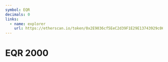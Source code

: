 ```yaml
---
symbol: EQR
decimals: 0
links:
  - name: explorer
    url: https://etherscan.io/token/0x2E9036cf5EeC2d39F1E29E13743929c069238a6d
---
```


# EQR 2000
